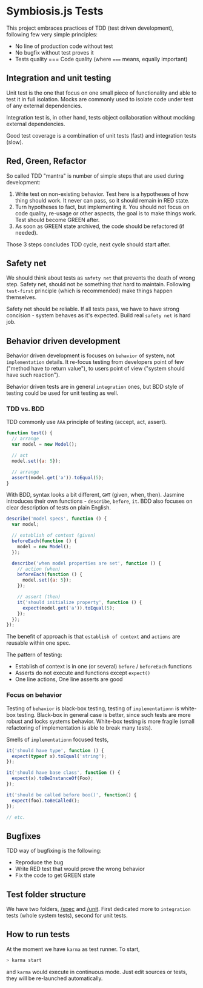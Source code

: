 # Symbiosis.js Tests

This project embraces practices of TDD (test driven development), following few very simple principles:

* No line of production code without test
* No bugfix without test proves it
* Tests quality === Code quality (where `===` means, equally important)

## Integration and unit testing

Unit test is the one that focus on one small piece of functionality and able to test it in full isolation. Mocks are commonly used to isolate code under test of any external dependencies.

Integration test is, in other hand, tests object collaboration without mocking external dependencies.

Good test coverage is a combination of unit tests (fast) and integration tests (slow).

## Red, Green, Refactor

So called TDD "mantra" is number of simple steps that are used during development:

1. Write test on non-existing behavior. Test here is a hypotheses of how thing should work. It never can pass, so it should remain in RED state.
2. Turn hypotheses to fact, but implementing it. You should not focus on code quality, re-usage or other aspects, the goal is to make things work. Test should become GREEN after.
3. As soon as GREEN state archived, the code should be refactored (if needed).

Those 3 steps concludes TDD cycle, next cycle should start after.

## Safety net

We should think about tests as `safety net` that prevents the death of wrong step. Safety net, should not be something that hard to maintain. Following `test-first` principle (which is recommended) make things happen themselves.

Safety net should be reliable. If all tests pass, we have to have strong concision - system behaves as it's expected. Build real `safety net` is hard job.

## Behavior driven development

Behavior driven development is focuses on `behavior` of system, not `implementation` details. It re-focus testing from developers point of few ("method have to return value"), to users point of view ("system should have such reaction").

Behavior driven tests are in general `integration` ones, but BDD style of testing could be used for unit testing as well.

### TDD vs. BDD

TDD commonly use `AAA` principle of testing (accept, act, assert).

```js
function test() {
  // arrange
  var model = new Model();

  // act
  model.set({a: 5});

  // arrange
  assert(model.get('a')).toEqual(5);
}
```

With BDD, syntax looks a bit different, `GWT` (given, when, then). Jasmine introduces their own functions - `describe`, `before`, `it`. BDD also focuses on clear description of tests on plain English.

```js
describe('model specs', function () {
  var model;

  // establish of context (given)
  beforeEach(function () {
    model = new Model();
  });

  describe('when model properties are set', function () {
    // action (when)
    beforeEach(function () {
      model.set({a: 5});
    });

    // assert (then)
    it('should initialize property', function () {
      expect(model.get('a')).toEqual(5);
    });
  });
});
```

The benefit of approach is that `establish of context` and `actions` are reusable within one spec.

The pattern of testing:

* Establish of context is in one (or several) `before` / `beforeEach` functions
* Asserts do not execute and functions except `expect()`
* One line actions, One line asserts are good

### Focus on behavior

Testing of `behavior` is black-box testing, testing of `implementationn` is white-box testing. Black-box in general case is better, since such tests are more robust and locks systems behavior. White-box testing is more fragile (small refactoring of implementation is able to break many tests).

Smells of `implementationn` focused tests,

```js
it('should have type', function () {
  expect(typeof x).toEqual('string');
});

it('should have base class', function () {
  expect(x).toBeInstanceOf(Foo);
});

it('should be called before boo()', function() {
  expect(foo).toBeCalled();
});

// etc.
```

## Bugfixes

TDD way of bugfixing is the following:

* Reproduce the bug
* Write RED test that would prove the wrong behavior
* Fix the code to get GREEN state

## Test folder structure

We have two folders, [/spec](/test/spec) and [/unit](/test/unit). First dedicated more to `integration` tests (whole system tests), second for unit tests.

## How to run tests

At the moment we have `karma` as test runner. To start,

```bash
> karma start
```

and `karma` would execute in continuous mode. Just edit sources or tests, they will be re-launched automatically.
